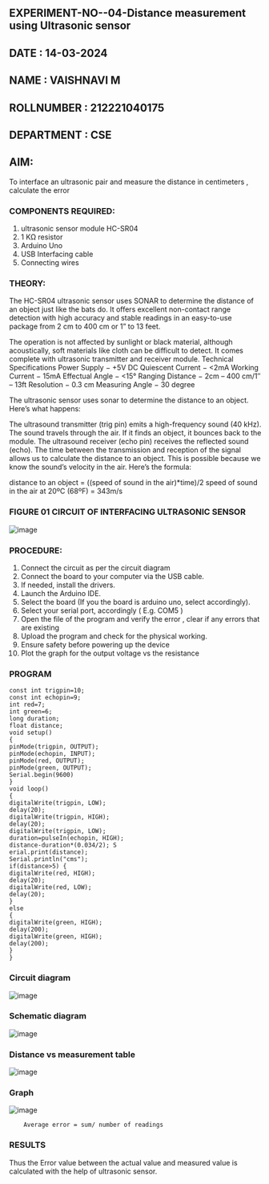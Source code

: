## EXPERIMENT-NO--04-Distance measurement using Ultrasonic sensor

## DATE : 14-03-2024
## NAME : VAISHNAVI M																		             
## ROLLNUMBER :  212221040175
## DEPARTMENT : CSE

## AIM: 
To interface an ultrasonic pair and measure the distance in centimeters , calculate the error
 
### COMPONENTS REQUIRED:
1.	ultrasonic sensor module HC-SR04
2.	1 KΩ resistor 
3.	Arduino Uno 
4.	USB Interfacing cable 
5.	Connecting wires 


### THEORY: 
The HC-SR04 ultrasonic sensor uses SONAR to determine the distance of an object just like the bats do. It offers excellent non-contact range detection with high accuracy and stable readings in an easy-to-use package from 2 cm to 400 cm or 1” to 13 feet.

The operation is not affected by sunlight or black material, although acoustically, soft materials like cloth can be difficult to detect. It comes complete with ultrasonic transmitter and receiver module.
Technical Specifications
Power Supply − +5V DC
Quiescent Current − <2mA
Working Current − 15mA
Effectual Angle − <15°
Ranging Distance − 2cm – 400 cm/1″ – 13ft
Resolution − 0.3 cm
Measuring Angle − 30 degree

The ultrasonic sensor uses sonar to determine the distance to an object. Here’s what happens:

The ultrasound transmitter (trig pin) emits a high-frequency sound (40 kHz).
The sound travels through the air. If it finds an object, it bounces back to the module.
The ultrasound receiver (echo pin) receives the reflected sound (echo).
The time between the transmission and reception of the signal allows us to calculate the distance to an object. This is possible because we know the sound’s velocity in the air. Here’s the formula:

distance to an object = ((speed of sound in the air)*time)/2
speed of sound in the air at 20ºC (68ºF) = 343m/s

### FIGURE 01 CIRCUIT OF INTERFACING ULTRASONIC SENSOR 


![image](https://user-images.githubusercontent.com/36288975/166430594-5adb4ca9-5a42-4781-a7e6-7236b3766a85.png)



### PROCEDURE:
1.	Connect the circuit as per the circuit diagram 
2.	Connect the board to your computer via the USB cable.
3.	If needed, install the drivers.
4.	Launch the Arduino IDE.
5.	Select the board (If you the board is arduino uno, select accordingly).
6.	Select your serial port, accordingly ( E.g. COM5 )
7.	Open the file of the program  and verify the error , clear if any errors that are existing 
8.	Upload the program and check for the physical working. 
9.	Ensure safety before powering up the device 
10.	Plot the graph for the output voltage vs the resistance 


### PROGRAM 
```
const int trigpin=10;
const int echopin=9;
int red=7;
int green=6;
long duration;
float distance;
void setup()
{
pinMode(trigpin, OUTPUT);
pinMode(echopin, INPUT);
pinMode(red, OUTPUT);
pinMode(green, OUTPUT);
Serial.begin(9600)
}
void loop()
{
digitalWrite(trigpin, LOW);
delay(20);
digitalWrite(trigpin, HIGH);
delay(20);
digitalWrite(trigpin, LOW);
duration=pulseIn(echopin, HIGH);
distance-duration*(0.034/2); S
erial.print(distance);
Serial.println("cms");
if(distance>5) {
digitalWrite(red, HIGH);
delay(20);
digitalWrite(red, LOW);
delay(20);
}
else
{
digitalWrite(green, HIGH);
delay(200);
digitalWrite(green, HIGH);
delay(200);
}
}
```

### Circuit diagram

![image](https://github.com/Vaish-1011/Experiment--04-Interfacing-digital-output-with-arduino-ultrasonic-sensor/assets/135130074/4e43761b-506f-4861-b4da-0e0dcffd83a1)

### Schematic diagram

![image](https://github.com/Vaish-1011/Experiment--04-Interfacing-digital-output-with-arduino-ultrasonic-sensor/assets/135130074/e6c29935-682b-4402-8d84-0df40174d06a)

### Distance vs measurement table 

![image](https://github.com/Vaish-1011/Experiment--04-Interfacing-digital-output-with-arduino-ultrasonic-sensor/assets/135130074/85ca2163-2425-49cd-9b11-292b698c00e5)

### Graph

![image](https://github.com/Vaish-1011/Experiment--04-Interfacing-digital-output-with-arduino-ultrasonic-sensor/assets/135130074/cd0de195-8997-412e-aaff-3565f38ad0ee)

		Average error = sum/ number of readings 
  
### RESULTS

Thus the Error value between the actual value and measured value is calculated with the help of ultrasonic sensor.
